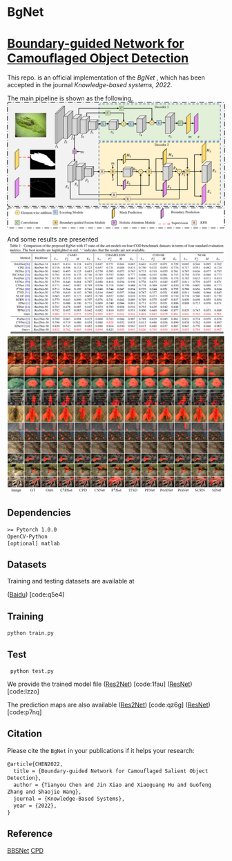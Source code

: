 # BgNet
# [Boundary-guided Network for Camouflaged Object Detection](https://doi.org/10.1016/j.knosys.2022.108901)

This repo. is an official implementation of the *BgNet* , which has been accepted in the journal *Knowledge-based systems, 2022*. 

The main pipeline is shown as the following, 
![BgNet](figures/network.png)

And some results are presented
![quantitative results](figures/results.png)
![qualitative results](figures/results2.png)

## Dependencies 
```
>= Pytorch 1.0.0
OpenCV-Python
[optional] matlab
```

## Datasets
Training and testing datasets are available at 

([Baidu](https://pan.baidu.com/s/1sJ8h8srJg0gmVE-kJLJ4og)) [code:q5e4]

## Training
```
python train.py
```

## Test
```
 python test.py
```
We provide the trained model file 
([Res2Net](https://pan.baidu.com/s/1sHSPhGvQJszpN97stzuxFA)) [code:1fau]
([ResNet](https://pan.baidu.com/s/1DRis1YEsakb8ZXrSzOhtKQ)) [code:lzzo]

The prediction maps are also available
([Res2Net](https://pan.baidu.com/s/1Ug6_p8Uho9VMaIDc4Km5LA)) [code:qz6g]
([ResNet](https://pan.baidu.com/s/1l0GP516TqaYlK2aMHBvhNw)) [code:p7nq]

## Citation
Please cite the `BgNet` in your publications if it helps your research:
```
@article{CHEN2022,
  title = {Boundary-guided Network for Camouflaged Salient Object Detection},
  author = {Tianyou Chen and Jin Xiao and Xiaoguang Hu and Guofeng Zhang and Shaojie Wang},
  journal = {Knowledge-Based Systems},
  year = {2022},
}
```
## Reference
[BBSNet](https://github.com/zyjwuyan/BBS-Net)
[CPD](https://github.com/wuzhe71/CPD)
